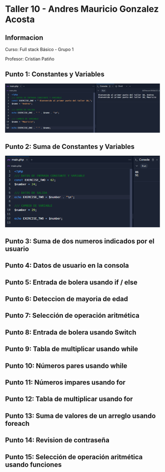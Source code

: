 <h1>Taller 10 - Andres Mauricio Gonzalez Acosta</h1>

<h2>Informacion</h2>
<p>Curso: Full stack Básico - Grupo 1</p>
<p>Profesor: Cristian Patiño</p>

<h2>Punto 1: Constantes y Variables</h2>
<img src="./public/images/punto-1.PNG" alt="punto 1">

<h2>Punto 2: Suma de Constantes y Variables</h2>
<img src="./public/images/punto-2.PNG" alt="punto 2">


<h2>Punto 3: Suma de dos numeros indicados por el usuario</h2>

<h2>Punto 4: Datos de usuario en la consola</h2>

<h2>Punto 5: Entrada de bolera usando if / else</h2>

<h2>Punto 6: Deteccion de mayoria de edad</h2>

<h2>Punto 7: Selección de operación aritmética</h2>

<h2>Punto 8: Entrada de bolera usando Switch</h2>

<h2>Punto 9: Tabla de multiplicar usando while</h2>

<h2>Punto 10: Números pares usando while</h2>

<h2>Punto 11: Números impares usando for</h2>

<h2>Punto 12: Tabla de multiplicar usando for</h2>

<h2>Punto 13: Suma de valores de un arreglo usando foreach</h2>

<h2>Punto 14: Revision de contraseña</h2>

<h2>Punto 15: Selección de operación aritmética usando funciones</h2>

